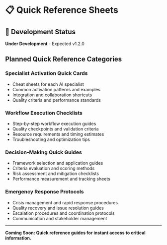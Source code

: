 # 📋 Quick Reference Sheets

## 🚧 Development Status
**Under Development** - Expected v1.2.0

## Planned Quick Reference Categories

### **Specialist Activation Quick Cards**
- Cheat sheets for each AI specialist
- Common activation patterns and examples
- Integration and collaboration shortcuts
- Quality criteria and performance standards

### **Workflow Execution Checklists**
- Step-by-step workflow execution guides
- Quality checkpoints and validation criteria
- Resource requirements and timing estimates
- Troubleshooting and optimization tips

### **Decision-Making Quick Guides**
- Framework selection and application guides
- Criteria evaluation and scoring methods
- Risk assessment and mitigation checklists
- Performance measurement and tracking sheets

### **Emergency Response Protocols**
- Crisis management and rapid response procedures
- Quality recovery and issue resolution guides
- Escalation procedures and coordination protocols
- Communication and stakeholder management

---
**Coming Soon: Quick reference guides for instant access to critical information.**
